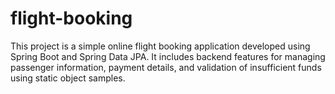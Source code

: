 # flight-booking
This project is a simple online flight booking application developed using Spring Boot and Spring Data JPA. It includes backend features for managing passenger information, payment details, and validation of insufficient funds using static object samples.
